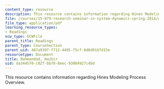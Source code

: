 ```yaml
---
content_type: resource
description: This resource contains information regarding Hines Modeling Process Overview.
file: /courses/15-879-research-seminar-in-system-dynamics-spring-2014/da344570c02fbb708eec93084927c4bd_MIT15_879S14_ModelProcOver.pdf
file_type: application/pdf
learning_resource_types:
- Readings
ocw_type: OCWFile
parent_title: Readings
parent_type: CourseSection
parent_uid: 487a9397-f712-4495-f5cf-0d8d9167d15e
resourcetype: Document
title: Rahmandad, Hazhir
uid: da344570-c02f-bb70-8eec-93084927c4bd
---
```

This resource contains information regarding Hines Modeling Process Overview.